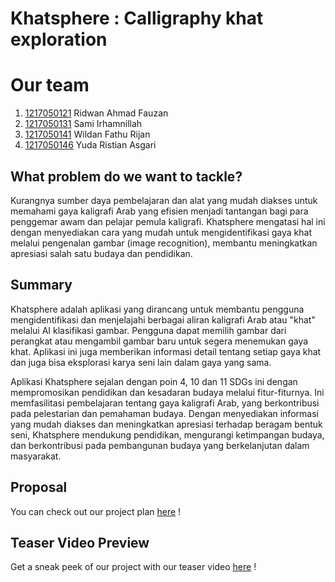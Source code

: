 # Khatsphere : Calligraphy khat exploration

# Our team
1. [1217050121](https://github.com/ridwanafazn) Ridwan Ahmad Fauzan
2. [1217050131](https://github.com/samiirham220103) Sami Irhamnillah
3. [1217050141]() Wildan Fathu Rijan
4. [1217050146](https://github.com/samiirham220103) Yuda Ristian Asgari

## What problem do we want to tackle?

Kurangnya sumber daya pembelajaran dan alat yang mudah diakses untuk memahami gaya kaligrafi Arab yang efisien menjadi tantangan bagi para penggemar awam dan pelajar pemula kaligrafi. Khatsphere mengatasi hal ini dengan menyediakan cara yang mudah untuk mengidentifikasi gaya khat melalui pengenalan gambar (image recognition), membantu meningkatkan apresiasi salah satu budaya dan pendidikan.

## Summary

Khatsphere adalah aplikasi yang dirancang untuk membantu pengguna mengidentifikasi dan menjelajahi berbagai aliran kaligrafi Arab atau "khat" melalui AI klasifikasi gambar. Pengguna dapat memilih gambar dari perangkat  atau mengambil gambar baru untuk segera menemukan gaya khat. Aplikasi ini juga memberikan informasi detail tentang setiap gaya khat dan juga bisa eksplorasi karya seni lain dalam gaya yang sama.

Aplikasi Khatsphere sejalan dengan poin 4, 10 dan 11 SDGs ini dengan mempromosikan pendidikan dan kesadaran budaya melalui fitur-fiturnya. Ini memfasilitasi pembelajaran tentang gaya kaligrafi Arab, yang berkontribusi pada pelestarian dan pemahaman budaya. Dengan menyediakan informasi yang mudah diakses dan meningkatkan apresiasi terhadap beragam bentuk seni, Khatsphere mendukung pendidikan, mengurangi ketimpangan budaya, dan berkontribusi pada pembangunan budaya yang berkelanjutan dalam masyarakat.

## Proposal
You can check out our project plan [here]() !

## Teaser Video Preview
Get a sneak peek of our project with our teaser video [here]() !



